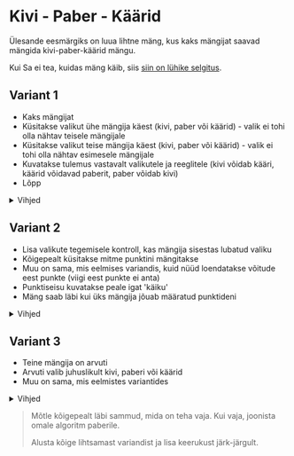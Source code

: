# Kivi - Paber - Käärid

Ülesande eesmärgiks on luua lihtne mäng, kus kaks mängijat saavad mängida kivi-paber-käärid mängu.

Kui Sa ei tea, kuidas mäng käib, siis [siin on lühike selgitus](https://nupsu.ee/mangi-lapsega-kivi-paber-kaarid/).

## Variant 1

- Kaks mängijat
- Küsitakse valikut ühe mängija käest (kivi, paber või käärid) - valik ei tohi olla nähtav teisele mängijale
- Küsitakse valikut teise mängija käest (kivi, paber või käärid) - valik ei tohi olla nähtav esimesele mängijale
- Kuvatakse tulemus vastavalt valikutele ja reeglitele (kivi võidab kääri, käärid võidavad paberit, paber võidab kivi)
- Lõpp

<details>
  <summary>Vihjed</summary>

- Kasuta `prompt-sync` moodulit kasutaja sisendi küsimiseks.

</details>

## Variant 2

- Lisa valikute tegemisele kontroll, kas mängija sisestas lubatud valiku
- Kõigepealt küsitakse mitme punktini mängitakse
- Muu on sama, mis eelmises variandis, kuid nüüd loendatakse võitude eest punkte (viigi eest punkte ei anta)
- Punktiseisu kuvatakse peale igat 'käiku'
- Mäng saab läbi kui üks mängija jõuab määratud punktideni

<details>
  <summary>Vihjed</summary>

- Kasuta `while` tsüklit, et võimaldada mängu jätkata kuni üks mängija jõuab määratud punktideni.
- Valikud võid lisada massiivi ja kontrollida, kas mängija valik on selles massiivis kasutades `includes()` meetodit.

</details>

## Variant 3

- Teine mängija on arvuti
- Arvuti valib juhuslikult kivi, paberi või käärid
- Muu on sama, mis eelmistes variantides

<details>
  <summary>Vihjed</summary>

- Arvuti poolt valiku tegemiseks kasuta `Math.random()` meetodit.
- Tee arvuti valik massiivi abil ja vali juhuslik element sellest massiivist.

</details>

> Mõtle kõigepealt läbi sammud, mida on teha vaja. Kui vaja, joonista omale algoritm paberile.
>
> Alusta kõige lihtsamast variandist ja lisa keerukust järk-järgult.

